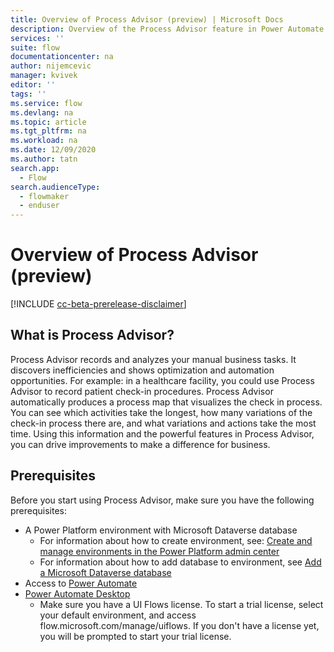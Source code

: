 ```yaml
---
title: Overview of Process Advisor (preview) | Microsoft Docs
description: Overview of the Process Advisor feature in Power Automate.
services: ''
suite: flow
documentationcenter: na
author: nijemcevic 
manager: kvivek
editor: ''
tags: ''
ms.service: flow
ms.devlang: na
ms.topic: article
ms.tgt_pltfrm: na
ms.workload: na
ms.date: 12/09/2020
ms.author: tatn
search.app: 
  - Flow
search.audienceType: 
  - flowmaker
  - enduser
---
```

# Overview of Process Advisor (preview)

[!INCLUDE [cc-beta-prerelease-disclaimer](includes/cc-beta-prerelease-disclaimer.md)]

## What is Process Advisor?

Process Advisor records and analyzes your manual business tasks. It discovers inefficiencies and shows optimization and automation opportunities. For example: in a healthcare facility, you could use Process Advisor to record patient check-in procedures. Process Advisor automatically produces a process map that visualizes the check in process. You can see which activities take the longest, how many variations of the check-in process there are, and what variations and actions take the most time. Using this information and the powerful features in Process Advisor, you can drive improvements to make a difference for business.

## Prerequisites

Before you start using Process Advisor, make sure you have the following prerequisites:

- A Power Platform environment with Microsoft Dataverse database
  - For information about how to create environment, see: [Create and manage environments in the Power Platform admin center](/power-platform/admin/create-environment.md)
  - For information about how to add database to environment, see [Add a Microsoft Dataverse database](/power-platform/admin/create-database.md)
- Access to [Power Automate](https://powerautomate.microsoft.com/)
- [Power Automate Desktop](/ui-flows/desktop/introduction.md)
  - Make sure you have a UI Flows license. To start a trial license, select your default environment, and access flow.microsoft.com/manage/uiflows. If you don't have a license yet, you will be prompted to start your trial license.
